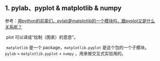 ## 1. pylab、pyplot & matplotlib & numpy

参考：[用python的前辈们，pylab是matplotlib的一个模块吗，跟pyplot又是什么关系呢？](https://www.zhihu.com/question/20959514)

​	plot 可以译成“绘制（图表）的意思”。

​	`matplotlib` 是一个 package，`matplotlib.pyplot` 是这个包的一个子模块。
​	`pylab` = `matplotlib.pyplot` + `numpy` ，用来做交互式实验用的。

